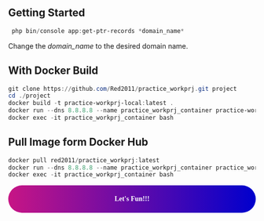 ## Getting Started
```PowerShell
 php bin/console app:get-ptr-records *domain_name*
```


Change the *domain_name* to the desired domain name.

## With Docker Build
```Powershell
git clone https://github.com/Red2011/practice_workprj.git project
cd ./project
docker build -t practice-workprj-local:latest .
docker run --dns 8.8.8.8 --name practice_workprj_container practice-workprj-local
docker exec -it practice_workprj_container bash
```

## Pull Image form Docker Hub
```Powershell
docker pull red2011/practice_workprj:latest
docker run --dns 8.8.8.8 --name practice_workprj_container practice_workprj 
docker exec -it practice_workprj_container bash
```

<div style="background: linear-gradient(to right, mediumvioletred, mediumblue); padding: 20px;  text-align: center; font-family: 'Pacifico', cursive; border-radius: 60px;">
    <span style="color: White;"><strong>Let's Fun!!!</strong></span>
</div>
